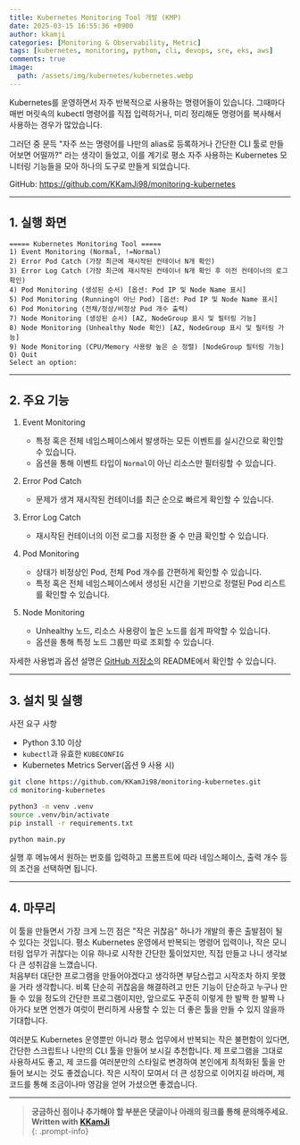```yaml
---
title: Kubernetes Monitoring Tool 개발 (KMP)
date: 2025-03-15 16:55:36 +0900
author: kkamji
categories: [Monitoring & Observability, Metric]
tags: [kubernetes, monitoring, python, cli, devops, sre, eks, aws]     # TAG names should always be lowercase
comments: true
image:
  path: /assets/img/kubernetes/kubernetes.webp
---
```


Kubernetes를 운영하면서 자주 반복적으로 사용하는 명령어들이 있습니다. 그때마다 매번 머릿속의 kubectl 명령어를 직접 입력하거나, 미리 정리해둔 명령어를 복사해서 사용하는 경우가 많았습니다.  
  
그러던 중 문득 "자주 쓰는 명령어를 나만의 alias로 등록하거나 간단한 CLI 툴로 만들어보면 어떨까?" 라는 생각이 들었고, 이를 계기로 평소 자주 사용하는 Kubernetes 모니터링 기능들을 모아 하나의 도구로 만들게 되었습니다.  

GitHub: <https://github.com/KKamJi98/monitoring-kubernetes>  

---

## 1. 실행 화면

```shell
===== Kubernetes Monitoring Tool =====
1) Event Monitoring (Normal, !=Normal)
2) Error Pod Catch (가장 최근에 재시작된 컨테이너 N개 확인)
3) Error Log Catch (가장 최근에 재시작된 컨테이너 N개 확인 후 이전 컨테이너의 로그 확인)
4) Pod Monitoring (생성된 순서) [옵션: Pod IP 및 Node Name 표시]
5) Pod Monitoring (Running이 아닌 Pod) [옵션: Pod IP 및 Node Name 표시]
6) Pod Monitoring (전체/정상/비정상 Pod 개수 출력)
7) Node Monitoring (생성된 순서) [AZ, NodeGroup 표시 및 필터링 가능]
8) Node Monitoring (Unhealthy Node 확인) [AZ, NodeGroup 표시 및 필터링 가능]
9) Node Monitoring (CPU/Memory 사용량 높은 순 정렬) [NodeGroup 필터링 가능]
Q) Quit
Select an option:
```

---

## 2. 주요 기능

1. Event Monitoring  
   - 특정 혹은 전체 네임스페이스에서 발생하는 모든 이벤트를 실시간으로 확인할 수 있습니다.  
   - 옵션을 통해 이벤트 타입이 `Normal`이 아닌 리소스만 필터링할 수 있습니다.

2. Error Pod Catch  
   - 문제가 생겨 재시작된 컨테이너를 최근 순으로 빠르게 확인할 수 있습니다.  

3. Error Log Catch  
   - 재시작된 컨테이너의 이전 로그를 지정한 줄 수 만큼 확인할 수 있습니다.  

4. Pod Monitoring  
   - 상태가 비정상인 Pod, 전체 Pod 개수를 간편하게 확인할 수 있습니다.  
   - 특정 혹은 전체 네임스페이스에서 생성된 시간을 기반으로 정렬된 Pod 리스트를 확인할 수 있습니다.

5. Node Monitoring  
   - Unhealthy 노드, 리소스 사용량이 높은 노드를 쉽게 파악할 수 있습니다.
   - 옵션을 통해 특정 노드 그룹만 따로 조회할 수 있습니다.

자세한 사용법과 옵션 설명은 [GitHub 저장소](https://github.com/KKamJi98/monitoring-kubernetes)의 README에서 확인할 수 있습니다.

---

## 3. 설치 및 실행

사전 요구 사항

- Python 3.10 이상
- `kubectl`과 유효한 `KUBECONFIG`
- Kubernetes Metrics Server(옵션 9 사용 시)

```bash
git clone https://github.com/KKamJi98/monitoring-kubernetes.git
cd monitoring-kubernetes

python3 -m venv .venv
source .venv/bin/activate
pip install -r requirements.txt

python main.py
```

실행 후 메뉴에서 원하는 번호를 입력하고 프롬프트에 따라 네임스페이스, 출력 개수 등의 조건을 선택하면 됩니다.

---

## 4. 마무리

이 툴을 만들면서 가장 크게 느낀 점은 "작은 귀찮음" 하나가 개발의 좋은 출발점이 될 수 있다는 것입니다. 평소 Kubernetes 운영에서 반복되는 명령어 입력이나, 작은 모니터링 업무가 귀찮다는 이유 하나로 시작한 간단한 툴이었지만, 직접 만들고 나니 생각보다 큰 성취감을 느꼈습니다.  
처음부터 대단한 프로그램을 만들어야겠다고 생각하면 부담스럽고 시작조차 하지 못했을 거라 생각합니다. 비록 단순히 귀찮음을 해결하려고 만든 기능이 단순하고 누구나 만들 수 있을 정도의 간단한 프로그램이지만, 앞으로도 꾸준히 이렇게 한 발짝 한 발짝 나아가다 보면 언젠가 여럿이 편리하게 사용할 수 있는 더 좋은 툴을 만들 수 있지 않을까 기대합니다.  

여러분도 Kubernetes 운영뿐만 아니라 평소 업무에서 반복되는 작은 불편함이 있다면, 간단한 스크립트나 나만의 CLI 툴을 만들어 보시길 추천합니다. 제 프로그램을 그대로 사용하셔도 좋고, 제 코드를 여러분만의 스타일로 변경하여 본인에게 최적화된 툴을 만들어 보시는 것도 좋겠습니다.
작은 시작이 모여서 더 큰 성장으로 이어지길 바라며, 제 코드를 통해 조금이나마 영감을 얻어 가셨으면 좋겠습니다.

---

> **궁금하신 점이나 추가해야 할 부분은 댓글이나 아래의 링크를 통해 문의해주세요.**  
> **Written with [KKamJi](https://www.linkedin.com/in/taejikim/)**  
{: .prompt-info}

